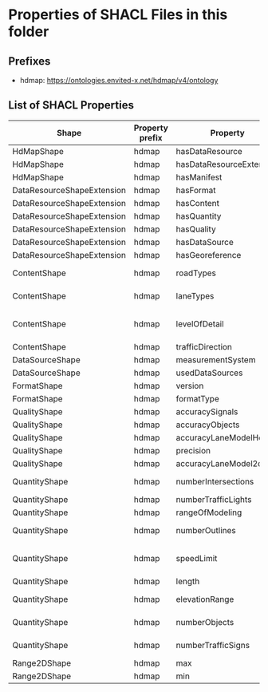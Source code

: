 # Properties of SHACL Files in this folder

## Prefixes

- hdmap: <https://ontologies.envited-x.net/hdmap/v4/ontology>

## List of SHACL Properties

| Shape | Property prefix | Property | MinCount | MaxCount | Description | Datatype/NodeKind | Filename |
| --- | --- | --- | --- | --- | --- | --- | --- |
| HdMapShape | hdmap | hasDataResource | 1 | 1 |  |  | hdmap_shacl.ttl |
| HdMapShape | hdmap | hasDataResourceExtension | 1 | 1 |  |  | hdmap_shacl.ttl |
| HdMapShape | hdmap | hasManifest | 1 | 1 |  |  | hdmap_shacl.ttl |
| DataResourceShapeExtension | hdmap | hasFormat | 1 | 1 | Contains properties to describe the format of the HD map asset. |  | hdmap_shacl.ttl |
| DataResourceShapeExtension | hdmap | hasContent | 1 | 1 | Defines the content (road types, lane types, object types, traffic direction) of the HD map asset. |  | hdmap_shacl.ttl |
| DataResourceShapeExtension | hdmap | hasQuantity | 1 | 1 | Contains properties to describe the quantity (e.g. number of intersections, traffic lights, signs, length, range of speed limits/elevations) of the HD map asset. |  | hdmap_shacl.ttl |
| DataResourceShapeExtension | hdmap | hasQuality | 1 | 1 | Contains properties to describe the accuracy of the HD map asset. |  | hdmap_shacl.ttl |
| DataResourceShapeExtension | hdmap | hasDataSource | 1 | 1 | Defines which data resources or measurement systems were used to create the HD map asset. |  | hdmap_shacl.ttl |
| DataResourceShapeExtension | hdmap | hasGeoreference | 1 | 1 |  |  | hdmap_shacl.ttl |
| ContentShape | hdmap | roadTypes |  |  | Lists the road types used in the HD map asset. See ASAM OpenDRIVE 1.8.1 Chapter 10.4 (https://publications.pages.asam.net/standards/ASAM_OpenDRIVE/ASAM_OpenDRIVE_Specification/latest/specification/10_roads/10_04_road_type.html) | <http://www.w3.org/2001/XMLSchema#string> | hdmap_shacl.ttl |
| ContentShape | hdmap | laneTypes |  |  | Lists the lanes types used in the HD map asset. See ASAM OpenDRIVE 1.8.1 Chapter 11.7.1 (https://publications.pages.asam.net/standards/ASAM_OpenDRIVE/ASAM_OpenDRIVE_Specification/latest/specification/11_lanes/11_07_lane_properties.html). | <http://www.w3.org/2001/XMLSchema#string> | hdmap_shacl.ttl |
| ContentShape | hdmap | levelOfDetail |  |  | Lists the object types used in the HD map asset. See ASAM OpenDRIVE 1.8.1 Annex A.4.5 (https://publications.pages.asam.net/standards/ASAM_OpenDRIVE/ASAM_OpenDRIVE_Specification/latest/specification/16_annexes/enumerations/map_uml_enumerations.html#top-EAID_C47587D0_7173_42df_8BB7_36B2C598D95F) | <http://www.w3.org/2001/XMLSchema#string> | hdmap_shacl.ttl |
| ContentShape | hdmap | trafficDirection |  | 1 | Indicates whether the HD map is designed for left or right-hand traffic. | <http://www.w3.org/2001/XMLSchema#string> | hdmap_shacl.ttl |
| DataSourceShape | hdmap | measurementSystem |  | 1 | Specifies the name of the primary acquisition device. | <http://www.w3.org/2001/XMLSchema#string> | hdmap_shacl.ttl |
| DataSourceShape | hdmap | usedDataSources |  |  | Indicates the source data used to create the HD map. | <http://www.w3.org/2001/XMLSchema#string> | hdmap_shacl.ttl |
| FormatShape | hdmap | version |  | 1 | Defines the version of the data format used for the HD map asset. | <http://www.w3.org/2001/XMLSchema#string> | hdmap_shacl.ttl |
| FormatShape | hdmap | formatType |  | 1 | Defines the type of data format used for the HD map asset. | <http://www.w3.org/2001/XMLSchema#string> | hdmap_shacl.ttl |
| QualityShape | hdmap | accuracySignals | 0 | 1 | Specifies the accuracy of traffic-relevant signals, signs and objects in metres. | <http://www.w3.org/2001/XMLSchema#float> | hdmap_shacl.ttl |
| QualityShape | hdmap | accuracyObjects | 0 | 1 | Specifies the accuracy, in metres, of objects within the traffic area that do not directly affect traffic. | <http://www.w3.org/2001/XMLSchema#float> | hdmap_shacl.ttl |
| QualityShape | hdmap | accuracyLaneModelHeight | 0 | 1 | Specifies the accuracy of the lane model's height in metres. | <http://www.w3.org/2001/XMLSchema#float> | hdmap_shacl.ttl |
| QualityShape | hdmap | precision | 0 | 1 | Specifies the relative precision of the measured road network in metres. | <http://www.w3.org/2001/XMLSchema#float> | hdmap_shacl.ttl |
| QualityShape | hdmap | accuracyLaneModel2d | 0 | 1 | Specifies the accuracy of the lane model in the 2D plane in metres. | <http://www.w3.org/2001/XMLSchema#float> | hdmap_shacl.ttl |
| QuantityShape | hdmap | numberIntersections |  | 1 | Specifies the total number of intersections defined in the HD map. See ASAM OpenDRIVE 1.8.1 Chapter 12.1 (https://publications.pages.asam.net/standards/ASAM_OpenDRIVE/ASAM_OpenDRIVE_Specification/latest/specification/12_junctions/12_01_introduction.html) | <http://www.w3.org/2001/XMLSchema#unsignedInt> | hdmap_shacl.ttl |
| QuantityShape | hdmap | numberTrafficLights |  | 1 | Specifies the number of all traffic lights defined in the HD map. | <http://www.w3.org/2001/XMLSchema#unsignedInt> | hdmap_shacl.ttl |
| QuantityShape | hdmap | rangeOfModeling | 0 | 1 | Indicates the distance (in metres) to which the area beyond the traffic area has been modeled. | <http://www.w3.org/2001/XMLSchema#float> | hdmap_shacl.ttl |
| QuantityShape | hdmap | numberOutlines |  | 1 | Specifies the number of all outline objects defined in the HD map. See ASAM OpenDRIVE 1.8.1 Chapter 13.3 (https://publications.pages.asam.net/standards/ASAM_OpenDRIVE/ASAM_OpenDRIVE_Specification/latest/specification/13_objects/13_03_object_outline.html) | <http://www.w3.org/2001/XMLSchema#unsignedInt> | hdmap_shacl.ttl |
| QuantityShape | hdmap | speedLimit |  | 1 | Specifies the range of speed limits defined in the HD map, using the unit specified in the HD map. See ASAM OpenDRIVE 1.8.1 Annex A.1.4 (https://publications.pages.asam.net/standards/ASAM_OpenDRIVE/ASAM_OpenDRIVE_Specification/latest/specification/16_annexes/enumerations/map_uml_enumerations.html#top-EAID_491DC05E_01C6_49b3_83BE_A06DD81F9C35) |  | hdmap_shacl.ttl |
| QuantityShape | hdmap | length |  | 1 | Defines the total length (sum of road lengths) of the road network in kilometres. | <http://www.w3.org/2001/XMLSchema#float> | hdmap_shacl.ttl |
| QuantityShape | hdmap | elevationRange |  | 1 | Specifies the difference between the maximum and minimum height of the road elevation profiles in metres. See ASAM OpenDRIVE 1.8.1 Chapter 10.5 (https://publications.pages.asam.net/standards/ASAM_OpenDRIVE/ASAM_OpenDRIVE_Specification/latest/specification/10_roads/10_05_elevation.html) | <http://www.w3.org/2001/XMLSchema#float> | hdmap_shacl.ttl |
| QuantityShape | hdmap | numberObjects |  | 1 | Specifies the number of all objects in the HD map. See ASAM OpenDRIVE 1.8.1 Chapter 13.1 (https://publications.pages.asam.net/standards/ASAM_OpenDRIVE/ASAM_OpenDRIVE_Specification/latest/specification/13_objects/13_01_introduction.html) | <http://www.w3.org/2001/XMLSchema#unsignedInt> | hdmap_shacl.ttl |
| QuantityShape | hdmap | numberTrafficSigns |  | 1 | Specifies the number of all traffic signs (signals) in the HD map. See ASAM OpenDRIVE 1.8.1 Chapter 14.1 (https://publications.pages.asam.net/standards/ASAM_OpenDRIVE/ASAM_OpenDRIVE_Specification/latest/specification/14_signals/14_01_introduction.html) | <http://www.w3.org/2001/XMLSchema#unsignedInt> | hdmap_shacl.ttl |
| Range2DShape | hdmap | max |  |  | The maximum value of the range. | <http://www.w3.org/2001/XMLSchema#float> | hdmap_shacl.ttl |
| Range2DShape | hdmap | min |  |  | The minimum value of the range. | <http://www.w3.org/2001/XMLSchema#float> | hdmap_shacl.ttl |
